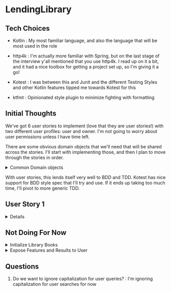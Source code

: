 # LendingLibrary

## Tech Choices

- Kotlin
  : My most familiar language, and also the language that will be most used in the role

- http4k
  : I'm actually more familiar with Spring, but on the last stage of the interview y'all mentioned
  that you use http4k. I read up on it a bit, and it had a nice toolbox for getting a project set
  up, so I'm giving it a go!

- Kotest
  : I was between this and Junit and the different Testing Styles and other Kotlin features tipped
  me towards Kotest for this

- ktfmt
  : Opinionated style plugin to minimize fighting with formatting

## Initial Thoughts

We've got 6 user stories to implement (love that they are user stories!) with two different user
profiles: user and owner. I'm not going to worry about user permissions unless I have time left.

There are some obvious domain objects that we'll need that will be shared across the stories. I'll
start with implementing those, and then I plan to move through the stories in order.

<details>
<summary>Common Domain objects</summary>

- [x] Book
    - author
    - title
    - isbn
    - status (lent/available)
    - (putting off reference for now, because I don't love the idea of a simple isReference boolean,
      and I'm hoping another solution will be more obvious later)
- [x] Library
    - collection of books

</details>


With user stories, this lends itself very well to BDD and TDD. Kotest has nice support for BDD style
spec that I'll try and use. If it ends up taking too much time, I'll pivot to more generic TDD.

## User Story 1

<details>

As a library user, I would like to be able to find books by my favourite author, so that I know if
they are available in the library.

- [x] Find books by author method
- [ ] Expose result to user

Okay! Got test framework running and these feature tests fail as expected. Time to start
implementing

I would ideally want to load book list into memory (no database) at start up from a csv or
something.

For now, I'll start with assuming the books are loaded.

Actually, exposing the result to user is going to be quite tricky for me since I'm not familiar with
http4k. So I'm going to leave that part out for now.
</details>

## Not Doing For Now

<details>
<summary>Initialize Library Books</summary>

Since the assignment says
> Just prove it works by calling the relevant functions from other code.

I'm choosing not to worry about the initial loading/initialization of the library books for the app.

The test classes manually load in book objects and will prove the functions work, so that's good
enough for now. If I have time, I'll go back and try and add a csv load of some initial data.

</details>

<details>
<summary>Expose Features and Results to User</summary>

I'm not familiar enough with http4k to quickly get the Library functionality connected to the
router. So again, since the assignment says
> Just prove it works by calling the relevant functions from other code.

I'm going to leave this be for now and let calling the Library functions from the tests be enough
for now.

</details>

## Questions

1. Do we want to ignore capitalization for user queries?
   : I'm ignoring capitalization for user searches for now
